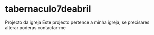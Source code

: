 # tabernaculo7deabril
Projecto da igreja
Este projecto pertence a minha igreja, se precisares alterar poderas contactar-me
